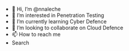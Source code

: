 - 👋 Hi, I’m @nnaleche
- 👀 I’m interested in Penetration Testing
- 🌱 I’m currently learning Cyber Defence
- 💞️ I’m looking to collaborate on Cloud Defence
- 📫 How to reach me 
- Search 

<!---
nnaleche/nnaleche is a ✨ special ✨ repository because its `README.md` (this file) appears on your GitHub profile.
You can click the Preview link to take a look at your changes.
--->
